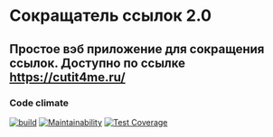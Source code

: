 # Сокращатель ссылок 2.0

## Простое вэб приложение для сокращения ссылок. Доступно по ссылке https://cutit4me.ru/



### Code climate

[![build](https://github.com/santi15355/link-shortener/actions/workflows/build.yml/badge.svg)](https://github.com/santi15355/link-shortener/actions/workflows/build.yml)   [![Maintainability](https://api.codeclimate.com/v1/badges/ee9fa49cac72b642f844/maintainability)](https://codeclimate.com/github/santi15355/link-shortener/maintainability)   [![Test Coverage](https://api.codeclimate.com/v1/badges/ee9fa49cac72b642f844/test_coverage)](https://codeclimate.com/github/santi15355/link-shortener/test_coverage)
 

